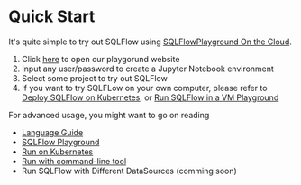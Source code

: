# Quick Start

It's quite simple to try out SQLFlow using [SQLFlowPlayground On the Cloud](http://playground.sqlflow.tech/).

1. Click [here](http://playground.sqlflow.tech/) to open our playgorund website
1. Input any user/password to create a Jupyter Notebook environment
1. Select some project to try out SQLFlow
1. If you want to try SQLFLow on your own computer, please refer to [Deploy SQLFlow on Kubernetes](run/kubernetes.md), or [Run SQLFlow in a VM Playground](https://github.com/sql-machine-learning/playground/blob/master/dev.md#for-end-users)


For advanced usage, you might want to go on reading

- [Language Guide](language_guide.md)
- [SQLFlow Playground](https://github.com/sql-machine-learning/playground/blob/master/dev.md#for-end-users)
- [Run on Kubernetes](run/kubernetes.md)
- [Run with command-line tool](run/cli.md)
- Run SQLFlow with Different DataSources (comming soon)